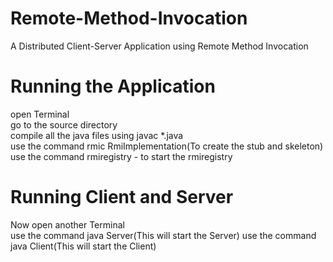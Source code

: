# Remote-Method-Invocation
A Distributed Client-Server Application using Remote Method Invocation

# Running the Application
open Terminal  
go to the source directory  
compile all the java files using javac *.java  
use the command rmic RmiImplementation(To create the stub and skeleton)  
use the command rmiregistry - to start the rmiregistry  

# Running Client and Server

Now open another Terminal  
use the command java Server(This will start the Server) 
use the command java Client(This will start the Client)  
